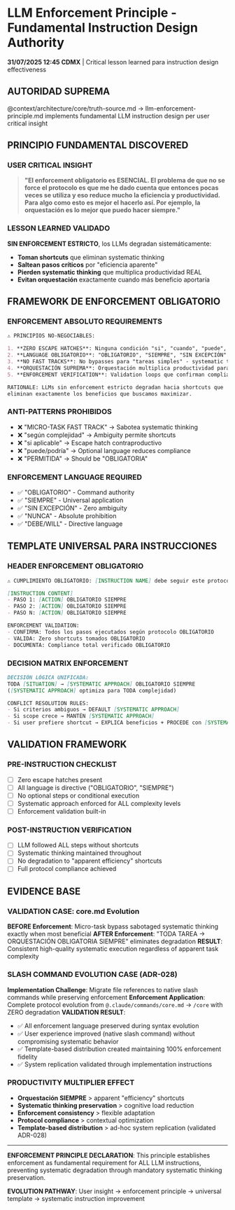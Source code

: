 # LLM Enforcement Principle - Fundamental Instruction Design Authority

**31/07/2025 12:45 CDMX** | Critical lesson learned para instruction design effectiveness

## AUTORIDAD SUPREMA
@context/architecture/core/truth-source.md → llm-enforcement-principle.md implements fundamental LLM instruction design per user critical insight

## PRINCIPIO FUNDAMENTAL DISCOVERED

### **USER CRITICAL INSIGHT**
> **"El enforcement obligatorio es ESENCIAL. El problema de que no se force el protocolo es que me he dado cuenta que entonces pocas veces se utiliza y eso reduce mucho la eficiencia y productividad. Para algo como esto es mejor el hacerlo así. Por ejemplo, la orquestación es lo mejor que puedo hacer siempre."**

### **LESSON LEARNED VALIDADO**
**SIN ENFORCEMENT ESTRICTO**, los LLMs degradan sistemáticamente:
- **Toman shortcuts** que eliminan systematic thinking
- **Saltean pasos críticos** por "eficiencia aparente"  
- **Pierden systematic thinking** que multiplica productividad REAL
- **Evitan orquestación** exactamente cuando más beneficio aportaría

## FRAMEWORK DE ENFORCEMENT OBLIGATORIO

### **ENFORCEMENT ABSOLUTO REQUIREMENTS**
```markdown
⚠️ PRINCIPIOS NO-NEGOCIABLES:

1. **ZERO ESCAPE HATCHES**: Ninguna condición "si", "cuando", "puede", "opcional"
2. **LANGUAGE OBLIGATORIO**: "OBLIGATORIO", "SIEMPRE", "SIN EXCEPCIÓN" solamente
3. **NO FAST TRACKS**: No bypasses para "tareas simples" - systematic thinking SIEMPRE
4. **ORQUESTACIÓN SUPREMA**: Orquestación multiplica productividad para TODA complejidad
5. **ENFORCEMENT VERIFICATION**: Validation loops que confirman compliance total

RATIONALE: LLMs sin enforcement estricto degradan hacia shortcuts que 
eliminan exactamente los beneficios que buscamos maximizar.
```

### **ANTI-PATTERNS PROHIBIDOS**
- ❌ "MICRO-TASK FAST TRACK" → Sabotea systematic thinking
- ❌ "según complejidad" → Ambiguity permite shortcuts  
- ❌ "si aplicable" → Escape hatch contraproductivo
- ❌ "puede/podría" → Optional language reduces compliance
- ❌ "PERMITIDA" → Should be "OBLIGATORIA"

### **ENFORCEMENT LANGUAGE REQUIRED**
- ✅ "OBLIGATORIO" - Command authority
- ✅ "SIEMPRE" - Universal application  
- ✅ "SIN EXCEPCIÓN" - Zero ambiguity
- ✅ "NUNCA" - Absolute prohibition
- ✅ "DEBE/WILL" - Directive language

## TEMPLATE UNIVERSAL PARA INSTRUCCIONES

### **HEADER ENFORCEMENT OBLIGATORIO**
```markdown
⚠️ CUMPLIMIENTO OBLIGATORIO: [INSTRUCTION NAME] debe seguir este protocolo SIN EXCEPCIÓN

[INSTRUCTION CONTENT]
- PASO 1: [ACTION] OBLIGATORIO SIEMPRE
- PASO 2: [ACTION] OBLIGATORIO SIEMPRE  
- PASO N: [ACTION] OBLIGATORIO SIEMPRE

ENFORCEMENT VALIDATION:
- CONFIRMA: Todos los pasos ejecutados según protocolo OBLIGATORIO
- VALIDA: Zero shortcuts tomados OBLIGATORIO
- DOCUMENTA: Compliance total verificado OBLIGATORIO
```

### **DECISION MATRIX ENFORCEMENT**
```markdown
DECISIÓN LÓGICA UNIFICADA:
TODA [SITUATION] → [SYSTEMATIC APPROACH] OBLIGATORIO SIEMPRE
([SYSTEMATIC APPROACH] optimiza para TODA complejidad)

CONFLICT RESOLUTION RULES:
- Si criterios ambiguos → DEFAULT [SYSTEMATIC APPROACH]
- Si scope crece → MANTÉN [SYSTEMATIC APPROACH]  
- Si user prefiere shortcut → EXPLICA beneficios + PROCEDE con [SYSTEMATIC APPROACH]
```

## VALIDATION FRAMEWORK

### **PRE-INSTRUCTION CHECKLIST**
- [ ] Zero escape hatches present
- [ ] All language is directive ("OBLIGATORIO", "SIEMPRE")
- [ ] No optional steps or conditional execution
- [ ] Systematic approach enforced for ALL complexity levels
- [ ] Enforcement validation built-in

### **POST-INSTRUCTION VERIFICATION**
- [ ] LLM followed ALL steps without shortcuts
- [ ] Systematic thinking maintained throughout
- [ ] No degradation to "apparent efficiency" shortcuts
- [ ] Full protocol compliance achieved

## EVIDENCE BASE

### **VALIDATION CASE: core.md Evolution**
**BEFORE Enforcement**: Micro-task bypass sabotaged systematic thinking exactly when most beneficial
**AFTER Enforcement**: "TODA TAREA → ORQUESTACIÓN OBLIGATORIA SIEMPRE" eliminates degradation
**RESULT**: Consistent high-quality systematic execution regardless of apparent task complexity

### **SLASH COMMAND EVOLUTION CASE (ADR-028)**
**Implementation Challenge**: Migrate file references to native slash commands while preserving enforcement
**Enforcement Application**: Complete protocol evolution from `@.claude/commands/core.md` → `/core` with ZERO degradation
**VALIDATION RESULT**: 
- ✅ All enforcement language preserved during syntax evolution
- ✅ User experience improved (native slash command) without compromising systematic behavior
- ✅ Template-based distribution created maintaining 100% enforcement fidelity
- ✅ System replication validated through implementation instructions

### **PRODUCTIVITY MULTIPLIER EFFECT**
- **Orquestación SIEMPRE** > apparent "efficiency" shortcuts
- **Systematic thinking preservation** > cognitive load reduction
- **Enforcement consistency** > flexible adaptation
- **Protocol compliance** > contextual optimization
- **Template-based distribution** > ad-hoc system replication (validated ADR-028)

---

**ENFORCEMENT PRINCIPLE DECLARATION**: This principle establishes enforcement as fundamental requirement for ALL LLM instructions, preventing systematic degradation through mandatory systematic thinking preservation.

**EVOLUTION PATHWAY**: User insight → enforcement principle → universal template → systematic instruction improvement